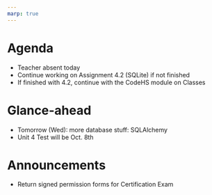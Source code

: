 ```yaml
---
marp: true
---
```

<!-- headingDivider: 1 -->

# Agenda

- Teacher absent today
- Continue working on Assignment 4.2 (SQLite) if not finished
- If finished with 4.2, continue with the CodeHS module on Classes

# Glance-ahead

- Tomorrow (Wed): more database stuff: SQLAlchemy
- Unit 4 Test will be Oct. 8th

# Announcements

- Return signed permission forms for Certification Exam
